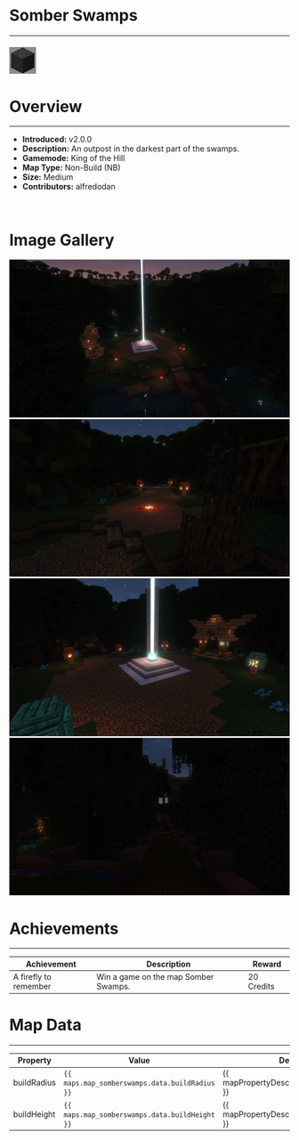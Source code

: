 # Somber Swamps

---

#### ![somberswampsicon](../assets/icons/maps/somber-swamps-icon.jpg)

# Overview

---

- **Introduced:** v2.0.0
- **Description:** An outpost in the darkest part of the swamps.
- **Gamemode:** King of the Hill
- **Map Type:** Non-Build (NB)
- **Size:** Medium
- **Contributors:** alfredodan

<br />

# Image Gallery

![Somber Swamps - Beacon](../assets/maps/somberswamps/somber_swamps-overview.jpg)
![Somber Swamps - Spawn](../assets/maps/somberswamps/somber_swamps-spawn.jpg)
![Somber Swamps - Beacon](../assets/maps/somberswamps/somber_swamps-beacon.jpg)
![Somber Swamps - Flank](../assets/maps/somberswamps/somber_swamps-flank.jpg)

# Achievements

---

| Achievement           | Description                          | Reward     |
| --------------------- | ------------------------------------ | ---------- |
| A firefly to remember | Win a game on the map Somber Swamps. | 20 Credits |

# Map Data

---

| Property    | Value                                          | Description                                    |
| ----------- | ---------------------------------------------- | ---------------------------------------------- |
| buildRadius | `{{ maps.map_somberswamps.data.buildRadius }}` | {{ mapPropertyDescriptions.buildRadius.koth }} |
| buildHeight | `{{ maps.map_somberswamps.data.buildHeight }}` | {{ mapPropertyDescriptions.buildHeight.koth }} |
